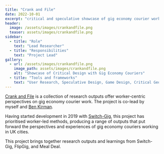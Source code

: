 ```yaml
---
title: "Crank and File"
date: 2022-10-01
excerpt: "critical and speculative showcase of gig economy courier work"
header:
  image: /assets/images/crankandfile.png
  teaser: assets/images/crankandfile.png
sidebar:
  - title: "Role"
    text: "Lead Researcher"
  - title: "Responsibilities"
    text: "Project Lead"
gallery:
  - url: /assets/images/crankandfile.png
    image_path: assets/images/crankandfile.png
    alt: "Showcase of Critical Design with Gig Economy Couriers"
  - title: "Tools and frameworks"
    text: "User Research, Speculative Design, Game Design, Critical Geography, Participatory Design, Design Fiction" 
---   
```


[Crank and File](https://crankandfile.co.uk) is a collection of research outputs offer worker-centric perspectives on gig economy courier work. The project is co-lead by myself and [Ben Kirman](https://ben.kirman.org/).

Having started development in 2019 with [Switch-Gig](https://switchgig.wordpress.com), this project has prioritised worker-led methods, producing a range of outputs that put forward the perspectives and experiences of gig economy couriers working in UK cities.

This project brings together research outputs and learnings from Switch-Gig, FlipGig, and Meal Deal.


